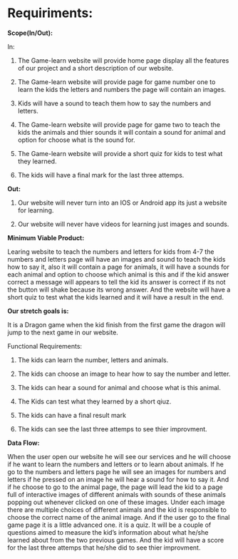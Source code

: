 # Requiriments:

**Scope(In/Out):**

In:
1. The Game-learn website will provide home page display all the features of our project and a short description of   our website.
    
 2. The Game-learn website will provide page for game number one to learn the kids the letters and numbers the page will contain an images.   

 3. Kids will have a sound to teach them how to say the numbers and letters.
    
 4. The Game-learn website will provide page for game two to teach the kids the animals and thier sounds it will contain a sound for animal 
 and option for choose what is the sound for.
    
  5. The Game-learn website will provide a short quiz for kids to test what they learned.
    
  6. The kids will have a final mark for the last three attemps.


     
**Out:** 
     
  1. Our website will never turn into an IOS or Android app its just a website for learning.
     
  2. Our website will never have videos for learning just images and sounds.




**Minimum Viable Product:**

Learing website to teach the numbers and letters for kids from 4-7 the 
numbers and letters page will have an images and sound to teach the kids how to say it, also it will contain a page for animals,
it will have a sounds for each animal and option to choose which animal is this and if the kid answer correct
a message will appears to tell the kid its answer is correct if its not the button will shake because its wrong answer. 
And the website will have a short quiz to test what the kids learned and it will have a result in the end.


**Our stretch goals is:**

 It is a Dragon game when the kid finish from the first game the dragon will jump to the next game in our website.


Functional Requirements:

  1. The kids can learn the number, letters and animals.

  2. The kids can choose an image to hear how to say the number and letter.

  3. The kids can hear a sound for animal and choose what is this animal.

  4. The Kids can test what they learned by a short qiuz.

  5. The kids can have a final result mark 

  6. The kids can see the last three attemps to see thier improvment.



**Data Flow:**

When the user open our website he will see our services and he will choose if he want to learn the numbers and letters or to learn about animals. If he go to the numbers and letters page  he will see an images for numbers and letters if he pressed on an image he will hear a sound for how to say it. And if he choose to go to the animal page, the page will lead the kid to a page full of interactive images of different animals with sounds of these animals popping out whenever clicked on one of these images. Under each image there are multiple choices of different animals and the kid is responsible to choose the correct name of the animal image. And if the user go to the final game page it is a little advanced one. it is a quiz. It will be a couple of questions aimed to measure the kid’s information about what he/she learned about from the two previous games.  And the kid will have a score for the last three attemps that he/she did to see thier improvment.